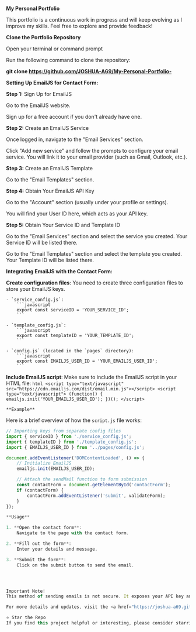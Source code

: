 **My Personal Portfolio**

This portfolio is a continuous work in progress and will keep evolving as I improve my skills. Feel free to explore and provide feedback!

**Clone the Portfolio Repository**

Open your terminal or command prompt


Run the following command to clone the repository:

**git clone https://github.com/JOSHUA-A69/My-Personal-Portfolio-**

**Setting Up EmailJS for Contact Form:**

**Step 1:** Sign Up for EmailJS

Go to the EmailJS website.

Sign up for a free account if you don't already have one.

**Step 2:** Create an EmailJS Service

Once logged in, navigate to the "Email Services" section.

Click "Add new service" and follow the prompts to configure your email service. You will link it to your email provider (such as Gmail, Outlook, etc.).

**Step 3:** Create an EmailJS Template

Go to the "Email Templates" section.

**Step 4:** Obtain Your EmailJS API Key

Go to the "Account" section (usually under your profile or settings).

You will find your User ID here, which acts as your API key.

**Step 5:** Obtain Your Service ID and Template ID

Go to the "Email Services" section and select the service you created. Your Service ID will be listed there.

Go to the "Email Templates" section and select the template you created. Your Template ID will be listed there.

**Integrating EmailJS with the Contact Form:**

**Create configuration files**:
    You need to create three configuration files to store your EmailJS keys.

    - `service_config.js`:
        ```javascript
        export const serviceID = 'YOUR_SERVICE_ID';
        ```

    - `template_config.js`:
        ```javascript
        export const templateID = 'YOUR_TEMPLATE_ID';
        ```

    - `config.js` (located in the `pages` directory):
        ```javascript
        export const EMAILJS_USER_ID = 'YOUR_EMAILJS_USER_ID';
        ```

 **Include EmailJS script**:
    Make sure to include the EmailJS script in your HTML file:
    ```html
    <script type="text/javascript" src="https://cdn.emailjs.com/dist/email.min.js"></script>
    <script type="text/javascript">
        (function() {
            emailjs.init('YOUR_EMAILJS_USER_ID');
        })();
    </script>
    ```

    **Example**

Here is a brief overview of how the `script.js` file works:

```javascript
// Importing keys from separate config files
import { serviceID } from './service_config.js';
import { templateID } from './template_config.js';
import { EMAILJS_USER_ID } from '../pages/config.js';

document.addEventListener('DOMContentLoaded', () => {
    // Initialize EmailJS
    emailjs.init(EMAILJS_USER_ID);

    // Attach the sendMail function to form submission
    const contactForm = document.getElementById('contactForm');
    if (contactForm) {
        contactForm.addEventListener('submit', validateForm);
    }
});

**Usage**

1. **Open the contact form**:
    Navigate to the page with the contact form.

2. **Fill out the form**:
    Enter your details and message.

3. **Submit the form**:
    Click on the submit button to send the email.




Important Note!
This method of sending emails is not secure. It exposes your API key and other sensitive information in the client-side code, which can be accessed by anyone visiting your site. For production applications, consider using a server-side solution to handle sensitive information securely.

For more details and updates, visit the <a href="https://joshua-a69.github.io/My-Personal-Portfolio-/">portfolio.</a>

⭐️ Star the Repo
If you find this project helpful or interesting, please consider starring the repository! Your support is greatly appreciated and motivates me to continue improving and adding new features.